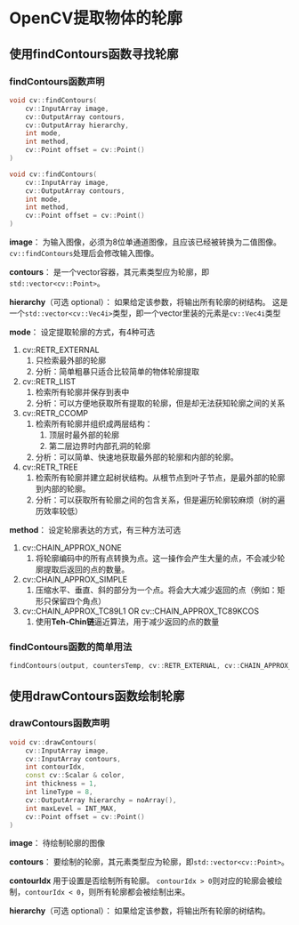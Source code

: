 # OpenCV提取物体的轮廓

## 使用findContours函数寻找轮廓

### findContours函数声明

```cpp
void cv::findContours(
    cv::InputArray image,
    cv::OutputArray contours,
    cv::OutputArray hierarchy,
    int mode,
    int method,
    cv::Point offset = cv::Point()
)

void cv::findContours(
    cv::InputArray image,
    cv::OutputArray contours,
    int mode,
    int method,
    cv::Point offset = cv::Point()
)
```

**image**：
为输入图像，必须为8位单通道图像，且应该已经被转换为二值图像。
`cv::findContours`处理后会修改输入图像。

**contours**：
是一个vector容器，其元素类型应为轮廓，即`std::vector<cv::Point>`。

**hierarchy**（可选 optional）：
如果给定该参数，将输出所有轮廓的树结构。
这是一个`std::vector<cv::Vec4i>`类型，即一个vector里装的元素是`cv::Vec4i`类型

**mode**：
设定提取轮廓的方式，有4种可选
1. cv::RETR_EXTERNAL
   1. 只检索最外部的轮廓
   2. 分析：简单粗暴只适合比较简单的物体轮廓提取
2. cv::RETR_LIST
   1. 检索所有轮廓并保存到表中
   2. 分析：可以方便地获取所有提取的轮廓，但是却无法获知轮廓之间的关系
3. cv::RETR_CCOMP
   1. 检索所有轮廓并组织成两层结构：
      1. 顶层时最外部的轮廓
      2. 第二层边界时内部孔洞的轮廓
   2. 分析：可以简单、快速地获取最外部的轮廓和内部的轮廓。
4. cv::RETR_TREE
   1. 检索所有轮廓并建立起树状结构。从根节点到叶子节点，是最外部的轮廓到内部的轮廓。
   2. 分析：可以获取所有轮廓之间的包含关系，但是遍历轮廓较麻烦（树的遍历效率较低）

**method**：
设定轮廓表达的方式，有三种方法可选
1. cv::CHAIN_APPROX_NONE
   1. 将轮廓编码中的所有点转换为点。这一操作会产生大量的点，不会减少轮廓提取后返回的点的数量。
2. cv::CHAIN_APPROX_SIMPLE
   1. 压缩水平、垂直、斜的部分为一个点。将会大大减少返回的点（例如：矩形只保留四个角点）
3. cv::CHAIN_APPROX_TC89L1 OR cv::CHAIN_APPROX_TC89KCOS
   1. 使用**Teh-Chin链**逼近算法，用于减少返回的点的数量

### findContours函数的简单用法

```cpp
findContours(output, countersTemp, cv::RETR_EXTERNAL, cv::CHAIN_APPROX_NONE); 
```

## 使用drawContours函数绘制轮廓

### drawContours函数声明

```cpp
void cv::drawContours(
    cv::InputArray image,
    cv::InputArray contours,
    int contourIdx, 
    const cv::Scalar & color,
    int thickness = 1,
    int lineType = 8,
    cv::OutputArray hierarchy = noArray(),
    int maxLevel = INT_MAX,
    cv::Point offset = cv::Point()
)
```

**image**：
待绘制轮廓的图像

**contours**：
要绘制的轮廓，其元素类型应为轮廓，即`std::vector<cv::Point>`。

**contourIdx**
用于设置是否绘制所有轮廓。
`contourIdx > 0`则对应的轮廓会被绘制，`contourIdx < 0`，则所有轮廓都会被绘制出来。

**hierarchy**（可选 optional）：
如果给定该参数，将输出所有轮廓的树结构。
